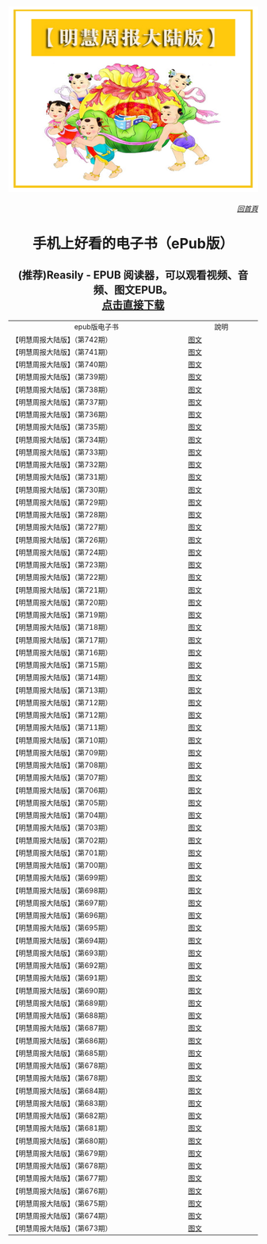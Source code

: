 <img src="gm/img/MHZB.jpg" width=880>

<a href=https://git.io/01><h6 align="right">回首頁</h6></a>

<h1 align="center"><b>手机上好看的电子书（ePub版）</b></h1>
<h2 align="center"> (推荐)Reasily - EPUB 阅读器，可以观看视频、音频、图文EPUB。<br><a href="https://github.com/3fmd/gm/blob/master/gm/download/Reasily1802h.apk?raw=true">点击直接下载</a></h2>

<table  cellspacing="1" cellpadding="1">
<tr  width="890">
	<td align="center" width="640">epub版电子书</td>
	<td align="center" width="250">說明</td>

<tr>
<td width="640">【明慧周报大陆版】（第742期）</td>
<td><a href="https://github.com/3fmd/gm/blob/master/gm/epub/MHZB_742.epub?raw=true">图文</a></td>
</tr>

<tr>
<td width="640">【明慧周报大陆版】（第741期）</td>
<td><a href="https://github.com/3fmd/gm/blob/master/gm/epub/MHZB_741.epub?raw=true">图文</a></td>
</tr>

<tr>
<td width="640">【明慧周报大陆版】（第740期）</td>
<td><a href="https://github.com/3fmd/gm/blob/master/gm/epub/MHZB_740.epub?raw=true">图文</a></td>
</tr>

<tr>
<td width="640">【明慧周报大陆版】（第739期）</td>
<td><a href="https://github.com/3fmd/gm/blob/master/gm/epub/MHZB_739.epub?raw=true">图文</a></td>
</tr>

<tr>
<td width="640">【明慧周报大陆版】（第738期）</td>
<td><a href="https://github.com/3fmd/gm/blob/master/gm/epub/MHZB_738.epub?raw=true">图文</a></td>
</tr>

<tr>
<td width="640">【明慧周报大陆版】（第737期）</td>
<td><a href="https://github.com/3fmd/gm/blob/master/gm/epub/MHZB_737.epub?raw=true">图文</a></td>
</tr>

<tr>
<td width="640">【明慧周报大陆版】（第736期）</td>
<td><a href="https://github.com/3fmd/gm/blob/master/gm/epub/MHZB_736.epub?raw=true">图文</a></td>
</tr>

<tr>
<td width="640">【明慧周报大陆版】（第735期）</td>
<td><a href="https://github.com/3fmd/gm/blob/master/gm/epub/MHZB_735.epub?raw=true">图文</a></td>
</tr>

<tr>
<td width="640">【明慧周报大陆版】（第734期）</td>
<td><a href="https://github.com/3fmd/gm/blob/master/gm/epub/MHZB_734.epub?raw=true">图文</a></td>
</tr>

<tr>
<td width="640">【明慧周报大陆版】（第733期）</td>
<td><a href="https://github.com/3fmd/gm/blob/master/gm/epub/MHZB_733.epub?raw=true">图文</a></td>
</tr>

<tr>
<td width="640">【明慧周报大陆版】（第732期）</td>
<td><a href="https://github.com/3fmd/gm/blob/master/gm/epub/MHZB_732.epub?raw=true">图文</a></td>
</tr>

<tr>
<td width="640">【明慧周报大陆版】（第731期）</td>
<td><a href="https://github.com/3fmd/gm/blob/master/gm/epub/MHZB_731.epub?raw=true">图文</a></td>
</tr>

<tr>
<td width="640">【明慧周报大陆版】（第730期）</td>
<td><a href="https://github.com/3fmd/gm/blob/master/gm/epub/MHZB_730.epub?raw=true">图文</a></td>
</tr>

<tr>
<td width="640">【明慧周报大陆版】（第729期）</td>
<td><a href="https://github.com/3fmd/gm/blob/master/gm/epub/MHZB_729.epub?raw=true">图文</a></td>
</tr>

<tr>
<td width="640">【明慧周报大陆版】（第728期）</td>
<td><a href="https://github.com/3fmd/gm/blob/master/gm/epub/MHZB_728.epub?raw=true">图文</a></td>
</tr>

<tr>
<td width="640">【明慧周报大陆版】（第727期）</td>
<td><a href="https://github.com/3fmd/gm/blob/master/gm/epub/MHZB_727.epub?raw=true">图文</a></td>
</tr>

<tr>
<td width="640">【明慧周报大陆版】（第726期）</td>
<td><a href="https://github.com/3fmd/gm/blob/master/gm/epub/MHZB_726.epub?raw=true">图文</a></td>
</tr>

<tr>
<td width="640">【明慧周报大陆版】（第724期）</td>
<td><a href="https://github.com/3fmd/gm/blob/master/gm/epub/MHZB_724.epub?raw=true">图文</a></td>
</tr>

<tr>
<td width="640">【明慧周报大陆版】（第723期）</td>
<td><a href="https://github.com/3fmd/gm/blob/master/gm/epub/MHZB_723.epub?raw=true">图文</a></td>
</tr>

<tr>
<td width="640">【明慧周报大陆版】（第722期）</td>
<td><a href="https://github.com/3fmd/gm/blob/master/gm/epub/MHZB_722.epub?raw=true">图文</a></td>
</tr>

<tr>
<td width="640">【明慧周报大陆版】（第721期）</td>
<td><a href="https://github.com/3fmd/gm/blob/master/gm/epub/MHZB_721.epub?raw=true">图文</a></td>
</tr>

<tr>
<td width="640">【明慧周报大陆版】（第720期）</td>
<td><a href="https://github.com/3fmd/gm/blob/master/gm/epub/MHZB_720.epub?raw=true">图文</a></td>
</tr>

<tr>
<td width="640">【明慧周报大陆版】（第719期）</td>
<td><a href="https://github.com/3fmd/gm/blob/master/gm/epub/MHZB_719.epub?raw=true">图文</a></td>
</tr>

<tr>
<td width="640">【明慧周报大陆版】（第718期）</td>
<td><a href="https://github.com/3fmd/gm/blob/master/gm/epub/MHZB_718.epub?raw=true">图文</a></td>
</tr>

<tr>
<td width="640">【明慧周报大陆版】（第717期）</td>
<td><a href="https://github.com/3fmd/gm/blob/master/gm/epub/MHZB_717.epub?raw=true">图文</a></td>
</tr>

<tr>
<td width="640">【明慧周报大陆版】（第716期）</td>
<td><a href="https://github.com/3fmd/gm/blob/master/gm/epub/MHZB_716.epub?raw=true">图文</a></td>
</tr>

<tr>
<td width="640">【明慧周报大陆版】（第715期）</td>
<td><a href="https://github.com/3fmd/gm/blob/master/gm/epub/MHZB_715.epub?raw=true">图文</a></td>
</tr>

<tr>
<td width="640">【明慧周报大陆版】（第714期）</td>
<td><a href="https://github.com/3fmd/gm/blob/master/gm/epub/MHZB_714.epub?raw=true">图文</a></td>
</tr>
<tr>
<td width="640">【明慧周报大陆版】（第713期）</td>
<td><a href="https://github.com/3fmd/gm/blob/master/gm/epub/MHZB_713.epub?raw=true">图文</a></td>
</tr>

<tr>
<td width="640">【明慧周报大陆版】（第712期）</td>
<td><a href="https://github.com/3fmd/gm/blob/master/gm/epub/MHZB_712.epub?raw=true">图文</a></td>
</tr>

<tr>
<td width="640">【明慧周报大陆版】（第712期）</td>
<td><a href="https://github.com/3fmd/gm/blob/master/gm/epub/MHZB_712.epub?raw=true">图文</a></td>
</tr>
<tr>
<td width="640">【明慧周报大陆版】（第711期）</td>
<td><a href="https://github.com/3fmd/gm/blob/master/gm/epub/MHZB_711.epub?raw=true">图文</a></td>
</tr>
<tr>
<td width="640">【明慧周报大陆版】（第710期）</td>
<td><a href="https://github.com/3fmd/gm/blob/master/gm/epub/MHZB_710.epub?raw=true">图文</a></td>
</tr>
<tr>
<td width="640">【明慧周报大陆版】（第709期）</td>
<td><a href="https://github.com/3fmd/gm/blob/master/gm/epub/MHZB_709.epub?raw=true">图文</a></td>
</tr>
<tr>
<td width="640">【明慧周报大陆版】（第708期）</td>
<td><a href="https://github.com/3fmd/gm/blob/master/gm/epub/MHZB_708.epub?raw=true">图文</a></td>
</tr>
<tr>
<td width="640">【明慧周报大陆版】（第707期）</td>
<td><a href="https://github.com/3fmd/gm/blob/master/gm/epub/MHZB_707.epub?raw=true">图文</a></td>
</tr>
<tr>
<td width="640">【明慧周报大陆版】（第706期）</td>
<td><a href="https://github.com/3fmd/gm/blob/master/gm/epub/MHZB_706.epub?raw=true">图文</a></td>
</tr>
<tr>
<td width="640">【明慧周报大陆版】（第705期）</td>
<td><a href="https://github.com/3fmd/gm/blob/master/gm/epub/MHZB_705.epub?raw=true">图文</a></td>
</tr>
<tr>
<td width="640">【明慧周报大陆版】（第704期）</td>
<td><a href="https://github.com/3fmd/gm/blob/master/gm/epub/MHZB_704.epub?raw=true">图文</a></td>
</tr>
<tr>
<td width="640">【明慧周报大陆版】（第703期）</td>
<td><a href="https://github.com/3fmd/gm/blob/master/gm/epub/MHZB_703.epub?raw=true">图文</a></td>
</tr>
<tr>
<td width="640">【明慧周报大陆版】（第702期）</td>
<td><a href="https://github.com/3fmd/gm/blob/master/gm/epub/MHZB_702.epub?raw=true">图文</a></td>
</tr>
<tr>
<td width="640">【明慧周报大陆版】（第701期）</td>
<td><a href="https://github.com/3fmd/gm/blob/master/gm/epub/MHZB_701.epub?raw=true">图文</a></td>
</tr>
<tr>
<td width="640">【明慧周报大陆版】（第700期）</td>
<td><a href="https://github.com/3fmd/gm/blob/master/gm/epub/MHZB_700.epub?raw=true">图文</a></td>
</tr>	
<tr>
<td width="640">【明慧周报大陆版】（第699期）</td>
<td><a href="https://github.com/3fmd/gm/blob/master/gm/epub/MHZB_699.epub?raw=true">图文</a></td>
</tr>
<tr>
<td width="640">【明慧周报大陆版】（第698期）</td>
<td><a href="https://github.com/3fmd/gm/blob/master/gm/epub/MHZB_698.epub?raw=true">图文</a></td>
</tr>	
<tr>
<td width="640">【明慧周报大陆版】（第697期）</td>
<td><a href="https://github.com/3fmd/gm/blob/master/gm/epub/MHZB_697.epub?raw=true">图文</a></td>
</tr>	
<tr>
<td width="640">【明慧周报大陆版】（第696期）</td>
<td><a href="https://github.com/3fmd/gm/blob/master/gm/epub/MHZB_696.epub?raw=true">图文</a></td>
</tr>	
<tr>
<td width="640">【明慧周报大陆版】（第695期）</td>
<td><a href="https://github.com/3fmd/gm/blob/master/gm/epub/MHZB_695.epub?raw=true">图文</a></td>
</tr>		
<tr>
<td width="640">【明慧周报大陆版】（第694期）</td>
<td><a href="https://github.com/3fmd/gm/blob/master/gm/epub/MHZB_694.epub?raw=true">图文</a></td>
</tr>	
<tr>
<td width="640">【明慧周报大陆版】（第693期）</td>
<td><a href="https://github.com/3fmd/gm/blob/master/gm/epub/MHZB_693.epub?raw=true">图文</a></td>
</tr>
<tr>
<td width="640">【明慧周报大陆版】（第692期）</td>
<td><a href="https://github.com/3fmd/gm/blob/master/gm/epub/MHZB_692.epub?raw=true">图文</a></td>
</tr>
<tr>
<td width="640">【明慧周报大陆版】（第691期）</td>
<td><a href="https://github.com/3fmd/gm/blob/master/gm/epub/MHZB_691.epub?raw=true">图文</a></td>
</tr>
<tr>
<td width="640">【明慧周报大陆版】（第690期）</td>
<td><a href="https://github.com/3fmd/gm/blob/master/gm/epub/MHZB_690.epub?raw=true">图文</a></td>
</tr>
<tr>
<td width="640">【明慧周报大陆版】（第689期）</td>
<td><a href="https://github.com/3fmd/gm/blob/master/gm/epub/MHZB_689.epub?raw=true">图文</a></td>
</tr>
<tr>
<td width="640">【明慧周报大陆版】（第688期）</td>
<td><a href="https://github.com/3fmd/gm/blob/master/gm/epub/MHZB_688.epub?raw=true">图文</a></td>
</tr>
<tr>
<td width="640">【明慧周报大陆版】（第687期）</td>
<td><a href="https://github.com/3fmd/gm/blob/master/gm/epub/MHZB_687.epub?raw=true">图文</a></td>
</tr>
<tr>
<td width="640">【明慧周报大陆版】（第686期）</td>
<td><a href="https://github.com/3fmd/gm/blob/master/gm/epub/MHZB_686.epub?raw=true">图文</a></td>
</tr>
<tr>
<td width="640">【明慧周报大陆版】（第685期）</td>
<td><a href="https://github.com/3fmd/gm/blob/master/gm/epub/MHZB_685.epub?raw=true">图文</a></td>
</tr>
<tr>
<td width="640">【明慧周报大陆版】（第678期）</td>
<td><a href="https://github.com/3fmd/gm/blob/master/gm/epub/MHZB_678.epub?raw=true">图文</a></td>
</tr>
<tr>
<td width="640">【明慧周报大陆版】（第678期）</td>
<td><a href="https://github.com/3fmd/gm/blob/master/gm/epub/MHZB_678.epub?raw=true">图文</a></td>
</tr>
<tr>
<td width="640">【明慧周报大陆版】（第684期）</td>
<td><a href="https://github.com/3fmd/gm/blob/master/gm/epub/MHZB_684.epub?raw=true">图文</a></td>
</tr>
<tr>
<td width="640">【明慧周报大陆版】（第683期）</td>
<td><a href="https://github.com/3fmd/gm/blob/master/gm/epub/MHZB_683.epub?raw=true">图文</a></td>
</tr>
<tr>
<td width="640">【明慧周报大陆版】（第682期）</td>
<td><a href="https://github.com/3fmd/gm/blob/master/gm/epub/MHZB_682.epub?raw=true">图文</a></td>
</tr>
<tr>
<td width="640">【明慧周报大陆版】（第681期）</td>
<td><a href="https://github.com/3fmd/gm/blob/master/gm/epub/MHZB_681.epub?raw=true">图文</a></td>
</tr>
<tr>
<td width="640">【明慧周报大陆版】（第680期）</td>
<td><a href="https://github.com/3fmd/gm/blob/master/gm/epub/MHZB_680.epub?raw=true">图文</a></td>
</tr>
<tr>
<td width="640">【明慧周报大陆版】（第679期）</td>
<td><a href="https://github.com/3fmd/gm/blob/master/gm/epub/MHZB_679.epub?raw=true">图文</a></td>
</tr>
<tr>
<td width="640">【明慧周报大陆版】（第678期）</td>
<td><a href="https://github.com/3fmd/gm/blob/master/gm/epub/MHZB_678.epub?raw=true">图文</a></td>
</tr>
<tr>
<td width="640">【明慧周报大陆版】（第677期）</td>
<td><a href="https://github.com/3fmd/gm/blob/master/gm/epub/MHZB_677.epub?raw=true">图文</a></td>
</tr>
<tr>
<td width="640">【明慧周报大陆版】（第676期）</td>
<td><a href="https://github.com/3fmd/gm/blob/master/gm/epub/MHZB_676.epub?raw=true">图文</a></td>
</tr>		
<tr>
<td width="640">【明慧周报大陆版】（第675期）</td>
<td><a href="https://github.com/3fmd/gm/blob/master/gm/epub/MHZB_675.epub?raw=true">图文</a></td>
</tr>
<td width="640">【明慧周报大陆版】（第674期）</td>
<td><a href="https://github.com/3fmd/gm/blob/master/gm/epub/MHZB_674.epub?raw=true">图文</a></td>
</tr>
<td width="640">【明慧周报大陆版】（第673期）</td>
<td><a href="https://github.com/3fmd/gm/blob/master/gm/epub/MHZB_673.epub?raw=true">图文</a></td>
</tr>
</table>
